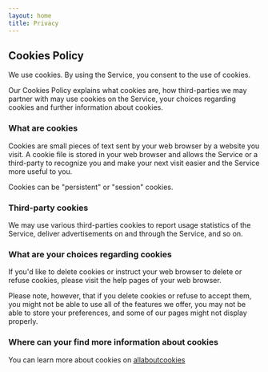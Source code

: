 ```yaml
---
layout: home
title: Privacy
---
```


## Cookies Policy
We use cookies. By using the Service, you consent to the use of cookies.

Our Cookies Policy explains what cookies are, how third-parties we may partner with may use cookies on the Service, your choices regarding cookies and further information about cookies.

### What are cookies
Cookies are small pieces of text sent by your web browser by a website you visit. A cookie file is stored in your web browser and allows the Service or a third-party to recognize you and make your next visit easier and the Service more useful to you.

Cookies can be "persistent" or "session" cookies.

### Third-party cookies
We may use various third-parties cookies to report usage statistics of the Service, deliver advertisements on and through the Service, and so on.

### What are your choices regarding cookies
If you'd like to delete cookies or instruct your web browser to delete or refuse cookies, please visit the help pages of your web browser.

Please note, however, that if you delete cookies or refuse to accept them, you might not be able to use all of the features we offer, you may not be able to store your preferences, and some of our pages might not display properly.

### Where can your find more information about cookies
You can learn more about cookies on [allaboutcookies](http://www.allaboutcookies.org/)
